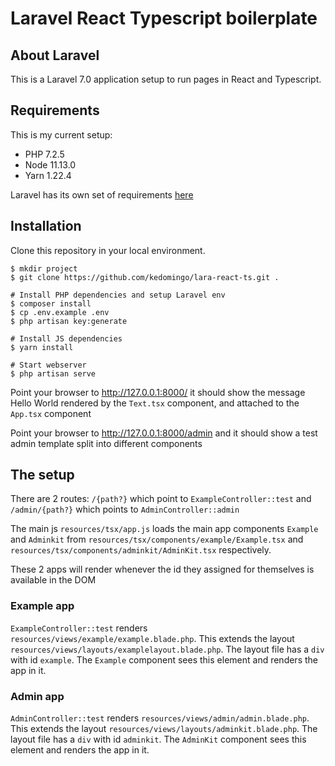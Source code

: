 # Laravel React Typescript boilerplate

## About Laravel

This is a Laravel 7.0 application setup to run pages in React and Typescript.

## Requirements

This is my current setup:

- PHP 7.2.5
- Node 11.13.0
- Yarn 1.22.4

Laravel has its own set of requirements [here](https://laravel.com/docs/7.x/installation)

## Installation

Clone this repository in your local environment.

```
$ mkdir project
$ git clone https://github.com/kedomingo/lara-react-ts.git .

# Install PHP dependencies and setup Laravel env
$ composer install
$ cp .env.example .env
$ php artisan key:generate

# Install JS dependencies
$ yarn install

# Start webserver
$ php artisan serve
```

Point your browser to http://127.0.0.1:8000/ it should show the message Hello World rendered by the `Text.tsx` component, and attached to the `App.tsx` component

Point your browser to http://127.0.0.1:8000/admin and it should show a test admin template split into different components

## The setup

There are 2 routes: `/{path?}` which point to `ExampleController::test` and `/admin/{path?}` which points to `AdminController::admin`

The main js `resources/tsx/app.js` loads the main app components `Example` and `Adminkit` from `resources/tsx/components/example/Example.tsx` 
and `resources/tsx/components/adminkit/AdminKit.tsx` respectively.

These 2 apps will render whenever the id they assigned for themselves is available in the DOM

### Example app

`ExampleController::test` renders `resources/views/example/example.blade.php`. This extends the layout `resources/views/layouts/examplelayout.blade.php`.
The layout file has a `div` with id `example`. The `Example` component sees this element and renders the app in it.

### Admin app

`AdminController::test` renders `resources/views/admin/admin.blade.php`. This extends the layout `resources/views/layouts/adminkit.blade.php`.
The layout file has a `div` with id `adminkit`. The `AdminKit` component sees this element and renders the app in it.

